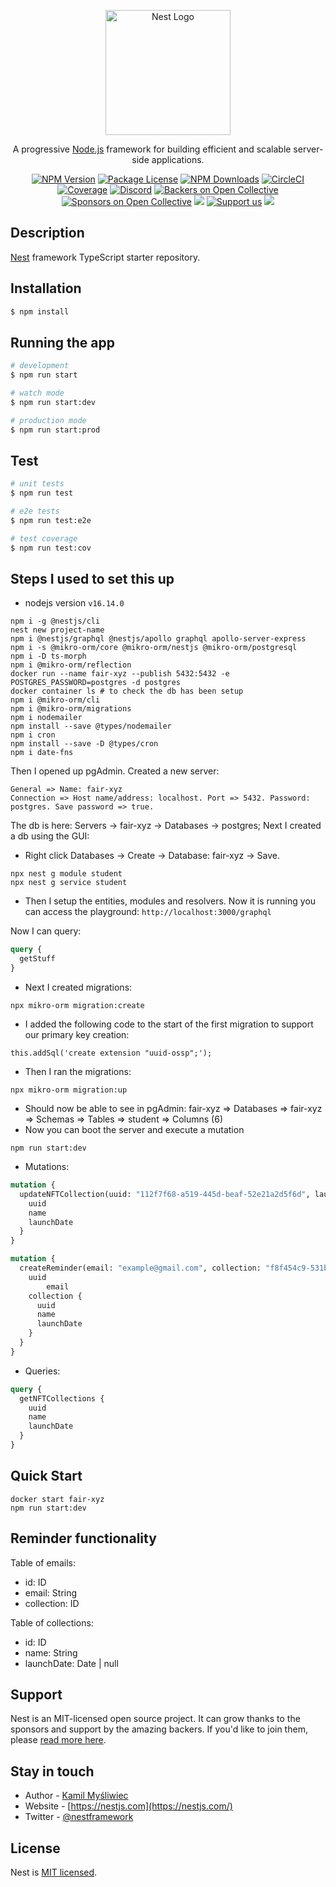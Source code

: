 <p align="center">
  <a href="http://nestjs.com/" target="blank"><img src="https://nestjs.com/img/logo-small.svg" width="200" alt="Nest Logo" /></a>
</p>

[circleci-image]: https://img.shields.io/circleci/build/github/nestjs/nest/master?token=abc123def456
[circleci-url]: https://circleci.com/gh/nestjs/nest

  <p align="center">A progressive <a href="http://nodejs.org" target="_blank">Node.js</a> framework for building efficient and scalable server-side applications.</p>
    <p align="center">
<a href="https://www.npmjs.com/~nestjscore" target="_blank"><img src="https://img.shields.io/npm/v/@nestjs/core.svg" alt="NPM Version" /></a>
<a href="https://www.npmjs.com/~nestjscore" target="_blank"><img src="https://img.shields.io/npm/l/@nestjs/core.svg" alt="Package License" /></a>
<a href="https://www.npmjs.com/~nestjscore" target="_blank"><img src="https://img.shields.io/npm/dm/@nestjs/common.svg" alt="NPM Downloads" /></a>
<a href="https://circleci.com/gh/nestjs/nest" target="_blank"><img src="https://img.shields.io/circleci/build/github/nestjs/nest/master" alt="CircleCI" /></a>
<a href="https://coveralls.io/github/nestjs/nest?branch=master" target="_blank"><img src="https://coveralls.io/repos/github/nestjs/nest/badge.svg?branch=master#9" alt="Coverage" /></a>
<a href="https://discord.gg/G7Qnnhy" target="_blank"><img src="https://img.shields.io/badge/discord-online-brightgreen.svg" alt="Discord"/></a>
<a href="https://opencollective.com/nest#backer" target="_blank"><img src="https://opencollective.com/nest/backers/badge.svg" alt="Backers on Open Collective" /></a>
<a href="https://opencollective.com/nest#sponsor" target="_blank"><img src="https://opencollective.com/nest/sponsors/badge.svg" alt="Sponsors on Open Collective" /></a>
  <a href="https://paypal.me/kamilmysliwiec" target="_blank"><img src="https://img.shields.io/badge/Donate-PayPal-ff3f59.svg"/></a>
    <a href="https://opencollective.com/nest#sponsor"  target="_blank"><img src="https://img.shields.io/badge/Support%20us-Open%20Collective-41B883.svg" alt="Support us"></a>
  <a href="https://twitter.com/nestframework" target="_blank"><img src="https://img.shields.io/twitter/follow/nestframework.svg?style=social&label=Follow"></a>
</p>
  <!--[![Backers on Open Collective](https://opencollective.com/nest/backers/badge.svg)](https://opencollective.com/nest#backer)
  [![Sponsors on Open Collective](https://opencollective.com/nest/sponsors/badge.svg)](https://opencollective.com/nest#sponsor)-->

## Description

[Nest](https://github.com/nestjs/nest) framework TypeScript starter repository.

## Installation

```bash
$ npm install
```

## Running the app

```bash
# development
$ npm run start

# watch mode
$ npm run start:dev

# production mode
$ npm run start:prod
```

## Test

```bash
# unit tests
$ npm run test

# e2e tests
$ npm run test:e2e

# test coverage
$ npm run test:cov
```

## Steps I used to set this up

- nodejs version `v16.14.0`

```
npm i -g @nestjs/cli
nest new project-name
npm i @nestjs/graphql @nestjs/apollo graphql apollo-server-express
npm i -s @mikro-orm/core @mikro-orm/nestjs @mikro-orm/postgresql
npm i -D ts-morph
npm i @mikro-orm/reflection
docker run --name fair-xyz --publish 5432:5432 -e POSTGRES_PASSWORD=postgres -d postgres
docker container ls # to check the db has been setup
npm i @mikro-orm/cli
npm i @mikro-orm/migrations
npm i nodemailer
npm install --save @types/nodemailer
npm i cron
npm install --save -D @types/cron
npm i date-fns
```

Then I opened up pgAdmin. Created a new server:
```
General => Name: fair-xyz
Connection => Host name/address: localhost. Port => 5432. Password: postgres. Save password => true.
```

The db is here: Servers -> fair-xyz -> Databases -> postgres;
Next I created a db using the GUI:
- Right click Databases -> Create -> Database: fair-xyz -> Save.

```
npx nest g module student
npx nest g service student
```

- Then I setup the entities, modules and resolvers. Now it is running you can access the playground: `http://localhost:3000/graphql`

Now I can query:
```graphql
query {
  getStuff
}
```

- Next I created migrations:
```
npx mikro-orm migration:create

```
- I added the following code to the start of the first migration to support our primary key creation:
```
this.addSql('create extension "uuid-ossp";');
```

- Then I ran the migrations:
```
npx mikro-orm migration:up
```

- Should now be able to see in pgAdmin: fair-xyz => Databases => fair-xyz => Schemas => Tables => student => Columns (6)
- Now you can boot the server and execute a mutation

```
npm run start:dev
```

- Mutations:
```graphql
mutation {
  updateNFTCollection(uuid: "112f7f68-a519-445d-beaf-52e21a2d5f6d", launchDate: "2022-05-14 22:11:44+00") {
    uuid
    name
    launchDate
  }
}
```

```graphql
mutation {
  createReminder(email: "example@gmail.com", collection: "f8f454c9-531b-4984-971d-a432a5991cc9") {
    uuid
		email
    collection {
      uuid
      name
      launchDate
    }
  }
}
```

- Queries:
```graphql
query {
  getNFTCollections {
    uuid
    name
    launchDate
  }
}
```

## Quick Start

```
docker start fair-xyz
npm run start:dev
```

## Reminder functionality

Table of emails:
- id: ID
- email: String
- collection: ID


Table of collections:
- id: ID
- name: String
- launchDate: Date | null

## Support

Nest is an MIT-licensed open source project. It can grow thanks to the sponsors and support by the amazing backers. If you'd like to join them, please [read more here](https://docs.nestjs.com/support).

## Stay in touch

- Author - [Kamil Myśliwiec](https://kamilmysliwiec.com)
- Website - [https://nestjs.com](https://nestjs.com/)
- Twitter - [@nestframework](https://twitter.com/nestframework)

## License

Nest is [MIT licensed](LICENSE).
